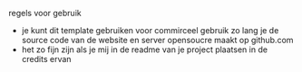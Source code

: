 regels voor gebruik
- je kunt dit template gebruiken voor commirceel gebruik zo lang je de source code van de website en server opensoucre maakt op github.com
- het zo fijn zijn als je mij in de readme van je project plaatsen in de credits ervan